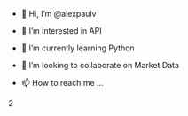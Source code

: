 - 👋 Hi, I’m @alexpaulv
- 👀 I’m interested in API
- 🌱 I’m currently learning Python
- 💞️ I’m looking to collaborate on Market Data

- 📫 How to reach me ...

<!---
alexpaulv/alexpaulv is a ✨ special ✨ repository because its `README.md` (this file) appears on your GitHub profile.
You can click the Preview link to take a look at your changes.
--->2

